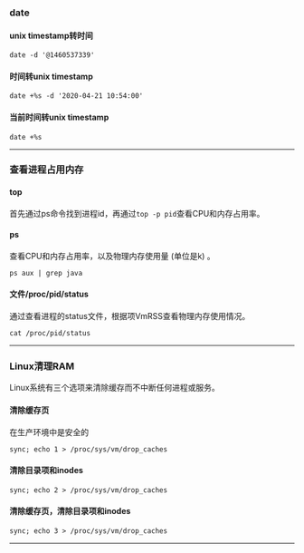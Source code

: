 
### date
#### unix timestamp转时间
```
date -d '@1460537339'
```
#### 时间转unix timestamp
```
date +%s -d '2020-04-21 10:54:00'
```
#### 当前时间转unix timestamp
```
date +%s
```

***

### 查看进程占用内存
#### top
首先通过ps命令找到进程id，再通过`top -p pid`查看CPU和内存占用率。
#### ps
查看CPU和内存占用率，以及物理内存使用量 (单位是k) 。
```
ps aux | grep java
```
####  文件/proc/pid/status
通过查看进程的status文件，根据项VmRSS查看物理内存使用情况。
```
cat /proc/pid/status
```

***

### Linux清理RAM
Linux系统有三个选项来清除缓存而不中断任何进程或服务。
#### 清除缓存页
在生产环境中是安全的
```
sync; echo 1 > /proc/sys/vm/drop_caches
```
#### 清除目录项和inodes
```
sync; echo 2 > /proc/sys/vm/drop_caches
```
#### 清除缓存页，清除目录项和inodes
```
sync; echo 3 > /proc/sys/vm/drop_caches
```

***
